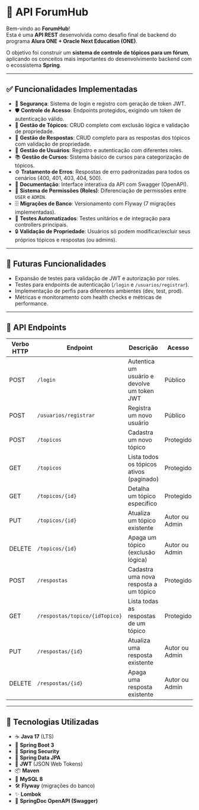 # 📢 API ForumHub

Bem-vindo ao **ForumHub**!  
Esta é uma **API REST** desenvolvida como desafio final de backend do programa **Alura ONE + Oracle Next Education (ONE)**.  

O objetivo foi construir um **sistema de controle de tópicos para um fórum**, aplicando os conceitos mais importantes do desenvolvimento backend com o ecossistema **Spring**.

---

## ✅ Funcionalidades Implementadas
- 🔐 **Segurança**: Sistema de login e registro com geração de token JWT.  
- 🛡️ **Controle de Acesso**: Endpoints protegidos, exigindo um token de autenticação válido.  
- 📄 **Gestão de Tópicos**: CRUD completo com exclusão lógica e validação de propriedade.  
- 💬 **Gestão de Respostas**: CRUD completo para as respostas dos tópicos com validação de propriedade.  
- 👥 **Gestão de Usuários**: Registro e autenticação com diferentes roles.  
- 📚 **Gestão de Cursos**: Sistema básico de cursos para categorização de tópicos.  
- ⚙️ **Tratamento de Erros**: Respostas de erro padronizadas para todos os cenários (400, 401, 403, 404, 500).  
- 📖 **Documentação**: Interface interativa da API com Swagger (OpenAPI).  
- 👑 **Sistema de Permissões (Roles)**: Diferenciação de permissões entre `USER` e `ADMIN`.  
- 🗄️ **Migrações de Banco**: Versionamento com Flyway (7 migrações implementadas).  
- 🧪 **Testes Automatizados**: Testes unitários e de integração para controllers principais.  
- 🔒 **Validação de Propriedade**: Usuários só podem modificar/excluir seus próprios tópicos e respostas (ou admins).  

---

## 🚧 Futuras Funcionalidades
- Expansão de testes para validação de JWT e autorização por roles.  
- Testes para endpoints de autenticação (`/login` e `/usuarios/registrar`).  
- Implementação de perfis para diferentes ambientes (dev, test, prod).  
- Métricas e monitoramento com health checks e métricas de performance.  

---

## 🔌 API Endpoints

| Verbo HTTP | Endpoint                        | Descrição                                       | Acesso              |
|------------|---------------------------------|------------------------------------------------|---------------------|
| POST       | `/login`                        | Autentica um usuário e devolve um token JWT     | Público             |
| POST       | `/usuarios/registrar`           | Registra um novo usuário                        | Público             |
| POST       | `/topicos`                      | Cadastra um novo tópico                         | Protegido           |
| GET        | `/topicos`                      | Lista todos os tópicos ativos (paginado)        | Protegido           |
| GET        | `/topicos/{id}`                 | Detalha um tópico específico                    | Protegido           |
| PUT        | `/topicos/{id}`                 | Atualiza um tópico existente                    | Autor ou Admin      |
| DELETE     | `/topicos/{id}`                 | Apaga um tópico (exclusão lógica)               | Autor ou Admin      |
| POST       | `/respostas`                    | Cadastra uma nova resposta a um tópico          | Protegido           |
| GET        | `/respostas/topico/{idTopico}`  | Lista todas as respostas de um tópico           | Protegido           |
| PUT        | `/respostas/{id}`               | Atualiza uma resposta existente                 | Autor ou Admin      |
| DELETE     | `/respostas/{id}`               | Apaga uma resposta existente                    | Autor ou Admin      |

---

## 🚀 Tecnologias Utilizadas
- ☕ **Java 17** (LTS)  
- 🍃 **Spring Boot 3**  
- 🔐 **Spring Security**  
- 💾 **Spring Data JPA**  
- 🔑 **JWT** (JSON Web Tokens)  
- 📦 **Maven**  
- 🐬 **MySQL 8**  
- 🛠️ **Flyway** (migrações do banco)  
- ✨ **Lombok**  
- 📖 **SpringDoc OpenAPI (Swagger)**  
